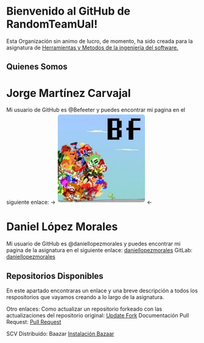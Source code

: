 # Bienvenido al GitHub de RandomTeamUal!

Esta Organización sin animo de lucro, de momento, ha sido creada para la asignatura de [Herramientas y Metodos de la ingeniería del software.](https://github.com/ualhmis  )


## Quienes Somos

# Jorge Martínez Carvajal

Mi usuario de GitHub es @Befeeter y puedes encontrar mi pagina en el siguiente enlace:
->[![image](\Resources\Images\Befeeter.jpg)](https://befeeter.github.io/)<-

# Daniel López Morales
Mi usuario de GitHub es @daniellopezmorales y puedes encontrar mi pagina de la asignatura en el siguiente enlace:
[daniellopezmorales](https://daniellopezmorales.github.io/hmis-repo01/)
GitLab: [daniellopezmorales](http://192.168.66.238/dlm326)

## Repositorios Disponibles
En este apartado encontraras un enlace y una breve descripción a todos los respositorios que vayamos creando a lo largo de la asignatura.

Otro enlaces:
Como actualizar un repositorio forkeado con las actualizaciones del repositorio original: [Update Fork](http://community.logicalbricks.com/node/217)
Documentación Pull Request: [Pull Request](https://help.github.com/articles/creating-a-pull-request/)

SCV Distribuido: Baazar [Instalación Bazaar](http://librosweb.es/libro/python/capitulo_1/instalacion_de_bazaar.html)

